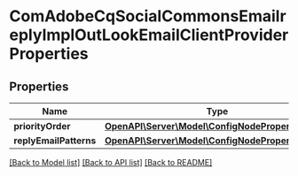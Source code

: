 # ComAdobeCqSocialCommonsEmailreplyImplOutLookEmailClientProviderProperties

## Properties
Name | Type | Description | Notes
------------ | ------------- | ------------- | -------------
**priorityOrder** | [**OpenAPI\Server\Model\ConfigNodePropertyInteger**](ConfigNodePropertyInteger.md) |  | [optional] 
**replyEmailPatterns** | [**OpenAPI\Server\Model\ConfigNodePropertyArray**](ConfigNodePropertyArray.md) |  | [optional] 

[[Back to Model list]](../README.md#documentation-for-models) [[Back to API list]](../README.md#documentation-for-api-endpoints) [[Back to README]](../README.md)


